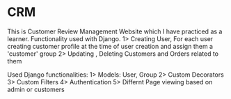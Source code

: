 # CRM
This is Customer Review Management  Website which I have practiced as a learner.
Functionality used with Django.
1> Creating User, For each user creating customer profile at the time of user creation and assign them a 'customer' group
2> Updating , Deleting Customers and Orders related to them

  Used Django functionalities:
    1> Models: User, Group
    2> Custom Decorators
    3> Custom Filters
    4> Authentication
    5> Differnt Page viewing based on admin or customers
